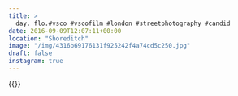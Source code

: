 ```yaml
---
title: >
  day. flo.#vsco #vscofilm #london #streetphotography #candid
date: 2016-09-09T12:07:11+00:00
location: "Shoreditch"
image: "/img/4316b69176131f925242f4a74cd5c250.jpg"
draft: false
instagram: true
---
```


{{<photo src="/img/4316b69176131f925242f4a74cd5c250.jpg">}}
